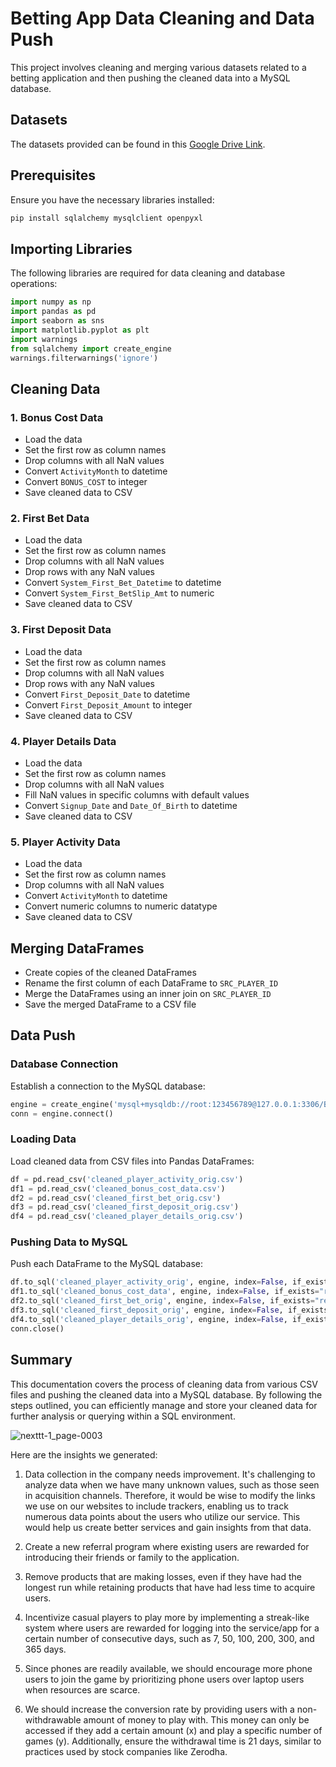 # Betting App Data Cleaning and Data Push

This project involves cleaning and merging various datasets related to a betting application and then pushing the cleaned data into a MySQL database.

## Datasets

The datasets provided can be found in this [Google Drive Link](https://drive.google.com/drive/folders/1p9zG9KN-cLSdHBNBsnA48JPE9-oPVm3X).

## Prerequisites

Ensure you have the necessary libraries installed:

```bash
pip install sqlalchemy mysqlclient openpyxl
```

## Importing Libraries

The following libraries are required for data cleaning and database operations:

```python
import numpy as np
import pandas as pd
import seaborn as sns
import matplotlib.pyplot as plt
import warnings
from sqlalchemy import create_engine
warnings.filterwarnings('ignore')
```

## Cleaning Data

### 1. Bonus Cost Data

- Load the data
- Set the first row as column names
- Drop columns with all NaN values
- Convert `ActivityMonth` to datetime
- Convert `BONUS_COST` to integer
- Save cleaned data to CSV

### 2. First Bet Data

- Load the data
- Set the first row as column names
- Drop columns with all NaN values
- Drop rows with any NaN values
- Convert `System_First_Bet_Datetime` to datetime
- Convert `System_First_BetSlip_Amt` to numeric
- Save cleaned data to CSV

### 3. First Deposit Data

- Load the data
- Set the first row as column names
- Drop columns with all NaN values
- Drop rows with any NaN values
- Convert `First_Deposit_Date` to datetime
- Convert `First_Deposit_Amount` to integer
- Save cleaned data to CSV

### 4. Player Details Data

- Load the data
- Set the first row as column names
- Drop columns with all NaN values
- Fill NaN values in specific columns with default values
- Convert `Signup_Date` and `Date_Of_Birth` to datetime
- Save cleaned data to CSV

### 5. Player Activity Data

- Load the data
- Set the first row as column names
- Drop columns with all NaN values
- Convert `ActivityMonth` to datetime
- Convert numeric columns to numeric datatype
- Save cleaned data to CSV

## Merging DataFrames

- Create copies of the cleaned DataFrames
- Rename the first column of each DataFrame to `SRC_PLAYER_ID`
- Merge the DataFrames using an inner join on `SRC_PLAYER_ID`
- Save the merged DataFrame to a CSV file

## Data Push

### Database Connection

Establish a connection to the MySQL database:

```python
engine = create_engine('mysql+mysqldb://root:123456789@127.0.0.1:3306/B37CW')
conn = engine.connect()
```

### Loading Data

Load cleaned data from CSV files into Pandas DataFrames:

```python
df = pd.read_csv('cleaned_player_activity_orig.csv')
df1 = pd.read_csv('cleaned_bonus_cost_data.csv')
df2 = pd.read_csv('cleaned_first_bet_orig.csv')
df3 = pd.read_csv('cleaned_first_deposit_orig.csv')
df4 = pd.read_csv('cleaned_player_details_orig.csv')
```

### Pushing Data to MySQL

Push each DataFrame to the MySQL database:

```python
df.to_sql('cleaned_player_activity_orig', engine, index=False, if_exists="replace")
df1.to_sql('cleaned_bonus_cost_data', engine, index=False, if_exists="replace")
df2.to_sql('cleaned_first_bet_orig', engine, index=False, if_exists="replace")
df3.to_sql('cleaned_first_deposit_orig', engine, index=False, if_exists="replace")
df4.to_sql('cleaned_player_details_orig', engine, index=False, if_exists="replace")
conn.close()
```

## Summary

This documentation covers the process of cleaning data from various CSV files and pushing the cleaned data into a MySQL database. By following the steps outlined, you can efficiently manage and store your cleaned data for further analysis or querying within a SQL environment.

![nexttt-1_page-0003](https://github.com/user-attachments/assets/833bf8ca-fa4d-4b9e-9515-5486074050c4)



Here are the insights we generated:

1. Data collection in the company needs improvement. It's challenging to analyze data when we have many unknown values, such as those seen in acquisition channels. Therefore, it would be wise to modify the links we use on our websites to include trackers, enabling us to track numerous data points about the users who utilize our service. This would help us create better services and gain insights from that data.

2. Create a new referral program where existing users are rewarded for introducing their friends or family to the application.

3. Remove products that are making losses, even if they have had the longest run while retaining products that have had less time to acquire users.

4. Incentivize casual players to play more by implementing a streak-like system where users are rewarded for logging into the service/app for a certain number of consecutive days, such as 7, 50, 100, 200, 300, and 365 days.

5. Since phones are readily available, we should encourage more phone users to join the game by prioritizing phone users over laptop users when resources are scarce.

6. We should increase the conversion rate by providing users with a non-withdrawable amount of money to play with. This money can only be accessed if they add a certain amount (x) and play a specific number of games (y). Additionally, ensure the withdrawal time is 21 days, similar to practices used by stock companies like Zerodha.
